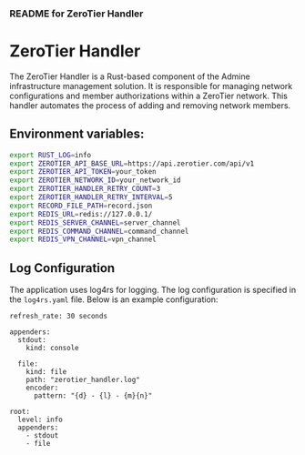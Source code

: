 ### README for ZeroTier Handler

# ZeroTier Handler

The ZeroTier Handler is a Rust-based component of the Admine infrastructure management solution. It is responsible for managing network configurations and member authorizations within a ZeroTier network. This handler automates the process of adding and removing network members.

## Environment variables:

```bash
export RUST_LOG=info
export ZEROTIER_API_BASE_URL=https://api.zerotier.com/api/v1
export ZEROTIER_API_TOKEN=your_token
export ZEROTIER_NETWORK_ID=your_network_id
export ZEROTIER_HANDLER_RETRY_COUNT=3
export ZEROTIER_HANDLER_RETRY_INTERVAL=5
export RECORD_FILE_PATH=record.json
export REDIS_URL=redis://127.0.0.1/
export REDIS_SERVER_CHANNEL=server_channel
export REDIS_COMMAND_CHANNEL=command_channel
export REDIS_VPN_CHANNEL=vpn_channel
```

## Log Configuration
The application uses log4rs for logging. The log configuration is specified in the `log4rs.yaml` file. Below is an example configuration:

```
refresh_rate: 30 seconds

appenders:
  stdout:
    kind: console

  file:
    kind: file
    path: "zerotier_handler.log"
    encoder:
      pattern: "{d} - {l} - {m}{n}"

root:
  level: info
  appenders:
    - stdout
    - file
```